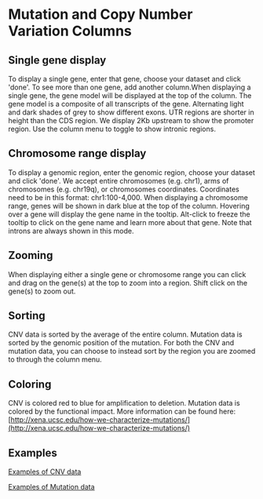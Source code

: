 # Mutation and Copy Number Variation Columns

## Single gene display

To display a single gene, enter that gene, choose your dataset and click 'done'. To see more than one gene, add another column.When displaying a single gene, the gene model will be displayed at the top of the column. The gene model is a composite of all transcripts of the gene. Alternating light and dark shades of grey to show different exons. UTR regions are shorter in height than the CDS region. We display 2Kb upstream to show the promoter region. Use the column menu to toggle to show intronic regions.

## Chromosome range display

To display a genomic region, enter the genomic region, choose your dataset and click 'done'. We accept entire chromosomes \(e.g. chr1\), arms of chromosomes \(e.g. chr19q\), or chromosomes coordinates. Coordinates need to be in this format: chr1:100-4,000. When displaying a chromosome range, genes will be shown in dark blue at the top of the column. Hovering over a gene will display the gene name in the tooltip. Alt-click to freeze the tooltip to click on the gene name and learn more about that gene. Note that introns are always shown in this mode.

## Zooming

When displaying either a single gene or chromosome range you can click and drag on the gene\(s\) at the top to zoom into a region. Shift click on the gene\(s\) to zoom out. 

## Sorting

CNV data is sorted by the average of the entire column. Mutation data is sorted by the genomic position of the mutation. For both the CNV and mutation data, you can choose to instead sort by the region you are zoomed to through the column menu.

## Coloring

CNV is colored red to blue for amplification to deletion. Mutation data is colored by the functional impact. More information can be found here: [http://xena.ucsc.edu/how-we-characterize-mutations/](http://xena.ucsc.edu/how-we-characterize-mutations/)

## Examples

[Examples of CNV data](http://xena.ucsc.edu/segmented-cnv-data/)

[Examples of Mutation data](http://xena.ucsc.edu/positional-mutation-view/)



